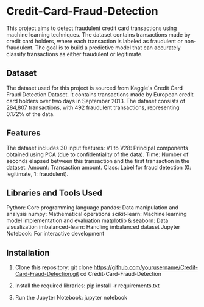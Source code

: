 # Credit-Card-Fraud-Detection
This project aims to detect fraudulent credit card transactions using machine learning techniques.
The dataset contains transactions made by credit card holders, where each transaction is labeled as fraudulent or non-fraudulent. The goal is to build a predictive model that can accurately classify transactions as either fraudulent or legitimate.

## Dataset
The dataset used for this project is sourced from Kaggle's Credit Card Fraud Detection Dataset. It contains transactions made by European credit card holders over two days in September 2013. The dataset consists of 284,807 transactions, with 492 fraudulent transactions, representing 0.172% of the data.

## Features
The dataset includes 30 input features:
V1 to V28: Principal components obtained using PCA (due to confidentiality of the data).
Time: Number of seconds elapsed between this transaction and the first transaction in the dataset.
Amount: Transaction amount.
Class: Label for fraud detection (0: legitimate, 1: fraudulent).


## Libraries and Tools Used
Python: Core programming language
pandas: Data manipulation and analysis
numpy: Mathematical operations
scikit-learn: Machine learning model implementation and evaluation
matplotlib & seaborn: Data visualization
imbalanced-learn: Handling imbalanced dataset
Jupyter Notebook: For interactive development

## Installation

1. Clone this repository:
git clone https://github.com/yourusername/Credit-Card-Fraud-Detection.git
cd Credit-Card-Fraud-Detection

2. Install the required libraries:
pip install -r requirements.txt

3. Run the Jupyter Notebook:
jupyter notebook



